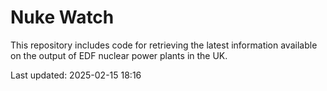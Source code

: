 # Nuke Watch

This repository includes code for retrieving the latest information available on the output of EDF nuclear power plants in the UK.

Last updated: 2025-02-15 18:16
